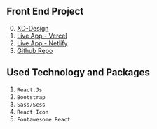 
## Front End Project


0. [XD-Design](https://xd.adobe.com/view/50aa12fd-ef1f-47f9-8dc3-ec6687d3c3ed-05f9/)
1. [Live App - Vercel ](https://busibud-techtobit.vercel.app/)
2. [Live App - Netlify](https://friendly-dasik-fae719.netlify.app/)
3. [Github Repo ](https://github.com/techtobit/Busibud)

## Used Technology and Packages

1. `React.Js`
2. `Bootstrap`
3. `Sass/Scss`
4. `React Icon`
5.  `Fontawesome React`
